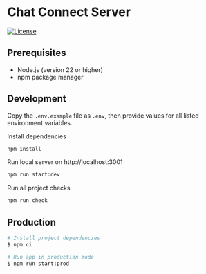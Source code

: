 # Chat Connect Server

[![License](https://img.shields.io/github/license/denissokolov/chat-connect-web-extension.svg)](https://github.com/denissokolov/chat-connect-web-extension/blob/main/LICENSE)

## Prerequisites

- Node.js (version 22 or higher)
- npm package manager

## Development

Copy the `.env.example` file as `.env`, then provide values for all listed environment variables.

Install dependencies

```bash
npm install
```

Run local server on http://localhost:3001

```bash
npm run start:dev
```

Run all project checks

```bash
npm run check
```

## Production

```bash
# Install project dependencies
$ npm ci

# Run app in production mode
$ npm run start:prod
```
